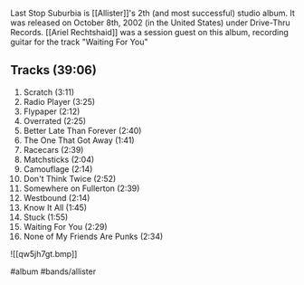 Last Stop Suburbia is [[Allister]]'s 2th (and most successful) studio album. It was released on October 8th, 2002 (in the United States) under Drive-Thru Records.
[[Ariel Rechtshaid]] was a session guest on this album, recording guitar for the track "Waiting For You"
## Tracks (39:06)
1. Scratch (3:11)
2. Radio Player (3:25)
3. Flypaper (2:12)
4. Overrated (2:25)
5. Better Late Than Forever (2:40)
6. The One That Got Away (1:41)
7. Racecars (2:39)
8. Matchsticks (2:04)
9. Camouflage (2:14)
10. Don't Think Twice (2:52)
11. Somewhere on Fullerton (2:39)
12. Westbound (2:14)
13. Know It All (1:45)
14. Stuck (1:55)
15. Waiting For You (2:29)
16. None of My Friends Are Punks (2:34)

![[qw5jh7gt.bmp]]

#album #bands/allister 
